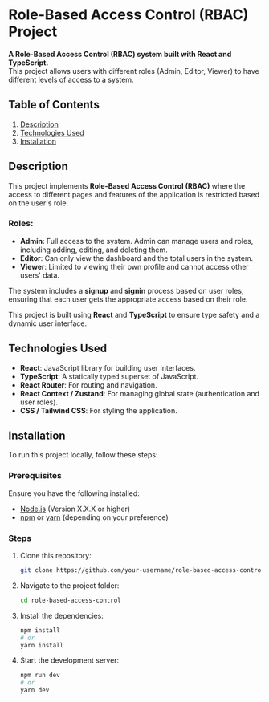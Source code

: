 # Role-Based Access Control (RBAC) Project

**A Role-Based Access Control (RBAC) system built with React and TypeScript.**  
This project allows users with different roles (Admin, Editor, Viewer) to have different levels of access to a system.

## Table of Contents
1. [Description](#description)
2. [Technologies Used](#technologies-used)
3. [Installation](#installation)


## Description

This project implements **Role-Based Access Control (RBAC)** where the access to different pages and features of the application is restricted based on the user's role.

### Roles:
- **Admin**: Full access to the system. Admin can manage users and roles, including adding, editing, and deleting them.
- **Editor**: Can only view the dashboard and the total users in the system.
- **Viewer**: Limited to viewing their own profile and cannot access other users' data.

The system includes a **signup** and **signin** process based on user roles, ensuring that each user gets the appropriate access based on their role.

This project is built using **React** and **TypeScript** to ensure type safety and a dynamic user interface.

## Technologies Used

- **React**: JavaScript library for building user interfaces.
- **TypeScript**: A statically typed superset of JavaScript.
- **React Router**: For routing and navigation.
- **React Context / Zustand**: For managing global state (authentication and user roles).
- **CSS / Tailwind CSS**: For styling the application.

## Installation

To run this project locally, follow these steps:

### Prerequisites

Ensure you have the following installed:

- [Node.js](https://nodejs.org) (Version X.X.X or higher)
- [npm](https://www.npmjs.com/) or [yarn](https://yarnpkg.com/) (depending on your preference)

### Steps

1. Clone this repository:
   ```bash
   git clone https://github.com/your-username/role-based-access-control.git
2. Navigate to the project folder:
   ```bash
   cd role-based-access-control
3. Install the dependencies:
   ```bash
   npm install
   # or
   yarn install
4. Start the development server:
   ```bash
   npm run dev
   # or
   yarn dev
